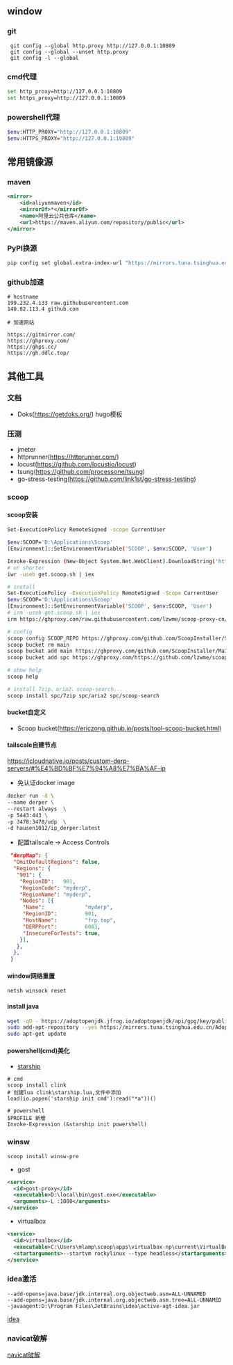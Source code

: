 ## window

### git

```shell
 git config --global http.proxy http://127.0.0.1:10809
 git config --global --unset http.proxy
 git config -l --global
```

### cmd代理

```bash
set http_proxy=http://127.0.0.1:10809
set https_proxy=http://127.0.0.1:10809
```

### powershell代理

```bash
$env:HTTP_PROXY="http://127.0.0.1:10809"
$env:HTTPS_PROXY="http://127.0.0.1:10809"
```

## 常用镜像源

### maven

```xml
<mirror>
    <id>aliyunmaven</id>
    <mirrorOf>*</mirrorOf>
    <name>阿里云公共仓库</name>
    <url>https://maven.aliyun.com/repository/public</url>
</mirror>
```

### PyPI换源

```bash
pip config set global.extra-index-url "https://mirrors.tuna.tsinghua.edu.cn/pypi/web/simple"

```

### github加速

```text
# hostname
199.232.4.133 raw.githubusercontent.com
140.82.113.4 github.com

# 加速网站

https://gitmirror.com/
https://ghproxy.com/
https://ghps.cc/
https://gh.ddlc.top/

```

## 其他工具

### 文档

* Doks(<https://getdoks.org/>) hugo模板

### 压测

* jmeter
* httprunner(<https://httprunner.com/>)
* locust(<https://github.com/locustio/locust>)
* tsung(<https://github.com/processone/tsung>)
* go-stress-testing(<https://github.com/link1st/go-stress-testing>)

### scoop

#### scoop安装

```bash
Set-ExecutionPolicy RemoteSigned -scope CurrentUser

$env:SCOOP='D:\Applications\Scoop'
[Environment]::SetEnvironmentVariable('SCOOP', $env:SCOOP, 'User')

Invoke-Expression (New-Object System.Net.WebClient).DownloadString('https://get.scoop.sh')
# or shorter
iwr -useb get.scoop.sh | iex
```

```bash
# install
Set-ExecutionPolicy -ExecutionPolicy RemoteSigned -Scope CurrentUser
$env:SCOOP='D:\Applications\Scoop'
[Environment]::SetEnvironmentVariable('SCOOP', $env:SCOOP, 'User')
# irm -useb get.scoop.sh | iex
irm https://ghproxy.com/raw.githubusercontent.com/lzwme/scoop-proxy-cn/master/install.ps1 | iex

# config
scoop config SCOOP_REPO https://ghproxy.com/github.com/ScoopInstaller/Scoop
scoop bucket rm main
scoop bucket add main https://ghproxy.com/github.com/ScoopInstaller/Main
scoop bucket add spc https://ghproxy.com/https://github.com/lzwme/scoop-proxy-cn

# show help
scoop help

# install 7zip、aria2、scoop-search...
scoop install spc/7zip spc/aria2 spc/scoop-search
```

#### bucket自定义

* Scoop bucket(<https://ericzong.github.io/posts/tool-scoop-bucket.html>)

#### tailscale自建节点

<https://icloudnative.io/posts/custom-derp-servers/#%E4%BD%BF%E7%94%A8%E7%BA%AF-ip>

* 免认证docker image

```bash
docker run -d \
--name derper \
--restart always  \
-p 5443:443 \
-p 3478:3478/udp  \
-d hausen1012/ip_derper:latest
```

* 配置tailscale -> Access Controls

```json
 "derpMap": {
  "OmitDefaultRegions": false,
  "Regions": {
   "901": {
    "RegionID":   901,
    "RegionCode": "myderp",
    "RegionName": "myderp",
    "Nodes": [{
     "Name":             "myderp",
     "RegionID":         901,
     "HostName":         "frp.top",
     "DERPPort":         6083,
     "InsecureForTests": true,
    }],
   },
  },
 }

```

#### window网络重置

```shell
netsh winsock reset
```

#### install java

```bash
wget -qO - https://adoptopenjdk.jfrog.io/adoptopenjdk/api/gpg/key/public | sudo apt-key add -
sudo add-apt-repository --yes https://mirrors.tuna.tsinghua.edu.cn/AdoptOpenJDK/deb
sudo apt-get update
```

#### powershell(cmd)美化

* [starship](https://github.com/starship/starship)

```shell
# cmd 
scoop install clink 
# 创建lua clink\starship.lua,文件中添加
load(io.popen('starship init cmd'):read("*a"))()

# powershell
$PROFILE 新增
Invoke-Expression (&starship init powershell)
```

### winsw

`scoop install winsw-pre`

* gost

```xml
<service>
  <id>gost-proxy</id>
  <executable>D:\local\bin\gost.exe</executable>
  <arguments>-L :1080</arguments>
</service>
```

* virtualbox

```xml
<service>
  <id>virtualbox</id>
  <executable>C:\Users\mlamp\scoop\apps\virtualbox-np\current\VirtualBoxVM.exe</executable>
  <startarguments>--startvm rockylinux --type headless</startarguments>
</service>
```

### idea激活

```text
--add-opens=java.base/jdk.internal.org.objectweb.asm=ALL-UNNAMED
--add-opens=java.base/jdk.internal.org.objectweb.asm.tree=ALL-UNNAMED
-javaagent:D:\Program Files\JetBrains\idea\active-agt-idea.jar
```

[idea](https://herouu.github.io/idea/idea.zip)

### navicat破解

[navicat破解](https://herouu.github.io/navicat/navicat-16.1.15.zip)
